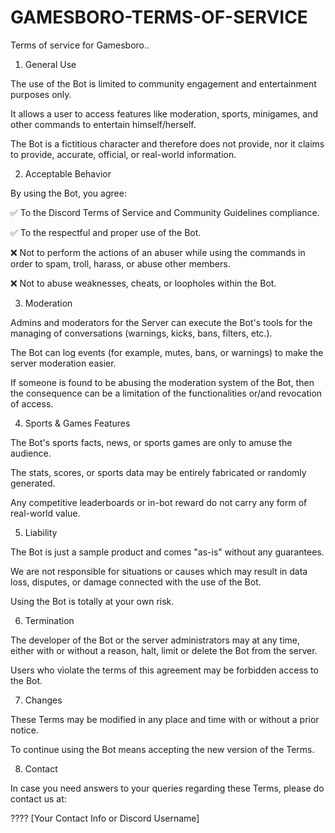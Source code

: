 # GAMESBORO-TERMS-OF-SERVICE
Terms of service for Gamesboro..
1. General Use 

The use of the Bot is limited to community engagement and entertainment purposes only. 

It allows a user to access features like moderation, sports, minigames, and other commands to entertain himself/herself. 

The Bot is a fictitious character and therefore does not provide, nor it claims to provide, accurate, official, or real-world information. 

2. Acceptable Behavior 

By using the Bot, you agree: 

✅ To the Discord Terms of Service and Community Guidelines compliance. 

✅ To the respectful and proper use of the Bot. 

❌ Not to perform the actions of an abuser while using the commands in order to spam, troll, harass, or abuse other members. 

❌ Not to abuse weaknesses, cheats, or loopholes within the Bot. 

3. Moderation 

Admins and moderators for the Server can execute the Bot&#039;s tools for the managing of conversations (warnings, kicks, bans, filters, etc.). 

The Bot can log events (for example, mutes, bans, or warnings) to make the server moderation easier. 

If someone is found to be abusing the moderation system of the Bot, then the consequence can be a limitation of the functionalities or/and revocation of access. 

4. Sports & Games Features 

The Bot&#039;s sports facts, news, or sports games are only to amuse the audience. 

The stats, scores, or sports data may be entirely fabricated or randomly generated. 

Any competitive leaderboards or in-bot reward do not carry any form of real-world value. 

5. Liability 

The Bot is just a sample product and comes "as-is" without any guarantees. 

We are not responsible for situations or causes which may result in data loss, disputes, or damage connected with the use of the Bot. 

Using the Bot is totally at your own risk. 

6. Termination 

The developer of the Bot or the server administrators may at any time, either with or without a reason, halt, limit or delete the Bot from the server. 

Users who violate the terms of this agreement may be forbidden access to the Bot. 

7. Changes 

These Terms may be modified in any place and time with or without a prior notice. 

To continue using the Bot means accepting the new version of the Terms. 

8. Contact 

In case you need answers to your queries regarding these Terms, please do contact us at: 

???? [Your Contact Info or Discord Username] 
